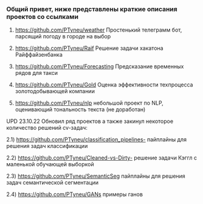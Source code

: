 ### Общий привет, ниже представлены краткие описания проектов со ссылками

1) https://github.com/PTyneu/weather Простенький телеграмм бот, парсящий погоду в городе на выбор

2) https://github.com/PTyneu/Raif Решение задачи хакатона Райффайзенбанка

3) https://github.com/PTyneu/Forecasting Предсказание временных рядов для такси

4) https://github.com/PTyneu/Gold Оценка эффективности техпроцесса золотодобывающей компании

5) https://github.com/PTyneu/nlp небольшой проект по NLP, оценивающий тональность текста (не доработан) 

UPD 23.10.22
Обновил ряд проектов а также закинул некоторое количество решений cv-задач: 

2.1) https://github.com/PTyneu/classification_pipelines- пайплайны для решения задач классификации

2.2) https://github.com/PTyneu/Cleaned-vs-Dirty- решение задачи Кэггл с маленькой обучающей выборкой

2.3) https://github.com/PTyneu/SemanticSeg пайплайны для решения задач семантической сегментации 

2.4) https://github.com/PTyneu/GANs примеры ганов 

